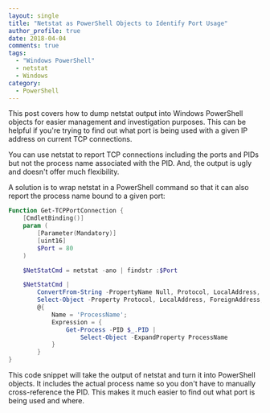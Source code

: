 ```yaml
---
layout: single
title: "Netstat as PowerShell Objects to Identify Port Usage"
author_profile: true
date: 2018-04-04
comments: true
tags:
  - "Windows PowerShell"
  - netstat
  - Windows
category:
  - PowerShell
---
```


This post covers how to dump netstat output into Windows PowerShell objects for easier management and investigation purposes. This can be helpful if you're trying to find out what port is being used with a given IP address on current TCP connections.

You can use netstat to report TCP connections including the ports and PIDs but not the process name associated with the PID. And, the output is ugly and doesn't offer much flexibility.

A solution is to wrap netstat in a PowerShell command so that it can also report the process name bound to a given port:

```powershell
Function Get-TCPPortConnection {
    [CmdletBinding()]
    param (
        [Parameter(Mandatory)]
        [uint16]
        $Port = 80
    )

    $NetStatCmd = netstat -ano | findstr :$Port

    $NetStatCmd |
        ConvertFrom-String -PropertyName Null, Protocol, LocalAddress, ForeignAddress, State, PID |
        Select-Object -Property Protocol, LocalAddress, ForeignAddress, State, PID,
        @{
            Name = 'ProcessName';
            Expression = {
                Get-Process -PID $_.PID |
                    Select-Object -ExpandProperty ProcessName
            }
        }
}
```

This code snippet will take the output of netstat and turn it into PowerShell objects. It includes the actual process name so you don't have to manually cross-reference the PID. This makes it much easier to find out what port is being used and where.
